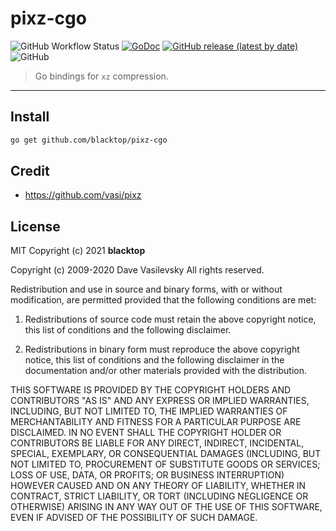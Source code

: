 # pixz-cgo

![GitHub Workflow Status](https://img.shields.io/github/workflow/status/blacktop/pixz-cgo/Go)
[![GoDoc](https://godoc.org/github.com/blacktop/pixz-cgo?status.svg)](https://godoc.org/github.com/blacktop/pixz-cgo) [![GitHub release (latest by date)](https://img.shields.io/github/v/release/blacktop/pixz-cgo)](https://github.com/blacktop/pixz-cgo/releases/latest)
![GitHub](https://img.shields.io/github/license/blacktop/pixz-cgo?color=blue)

> Go bindings for `xz` compression.

---

## Install

```bash
go get github.com/blacktop/pixz-cgo
```

## Credit

- <https://github.com/vasi/pixz>

## License

MIT Copyright (c) 2021 **blacktop**

Copyright (c) 2009-2020 Dave Vasilevsky
All rights reserved.

Redistribution and use in source and binary forms, with or without modification, are permitted provided that the following conditions are met:

1. Redistributions of source code must retain the above copyright notice, this list of conditions and the following disclaimer.

2. Redistributions in binary form must reproduce the above copyright notice, this list of conditions and the following disclaimer in the documentation and/or other materials provided with the distribution.

THIS SOFTWARE IS PROVIDED BY THE COPYRIGHT HOLDERS AND CONTRIBUTORS "AS IS" AND ANY EXPRESS OR IMPLIED WARRANTIES, INCLUDING, BUT NOT LIMITED TO, THE IMPLIED WARRANTIES OF MERCHANTABILITY AND FITNESS FOR A PARTICULAR PURPOSE ARE DISCLAIMED. IN NO EVENT SHALL THE COPYRIGHT HOLDER OR CONTRIBUTORS BE LIABLE FOR ANY DIRECT, INDIRECT, INCIDENTAL, SPECIAL, EXEMPLARY, OR CONSEQUENTIAL DAMAGES (INCLUDING, BUT NOT LIMITED TO, PROCUREMENT OF SUBSTITUTE GOODS OR SERVICES; LOSS OF USE, DATA, OR PROFITS; OR BUSINESS INTERRUPTION) HOWEVER CAUSED AND ON ANY THEORY OF LIABILITY, WHETHER IN CONTRACT, STRICT LIABILITY, OR TORT (INCLUDING NEGLIGENCE OR OTHERWISE) ARISING IN ANY WAY OUT OF THE USE OF THIS SOFTWARE, EVEN IF ADVISED OF THE POSSIBILITY OF SUCH DAMAGE.